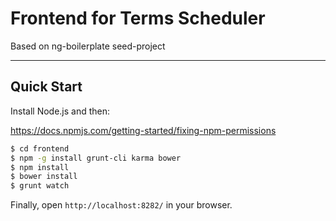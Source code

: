 # Frontend for Terms Scheduler

Based on ng-boilerplate seed-project 

***

## Quick Start

Install Node.js and then:

https://docs.npmjs.com/getting-started/fixing-npm-permissions

```sh
$ cd frontend
$ npm -g install grunt-cli karma bower
$ npm install
$ bower install
$ grunt watch
```

Finally, open `http://localhost:8282/` in your browser.
